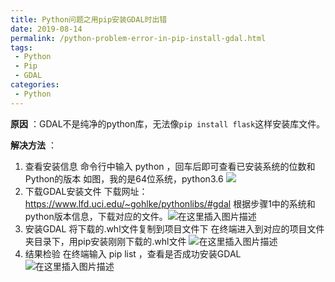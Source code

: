 ```yaml
---
title: Python问题之用pip安装GDAL时出错
date: 2019-08-14
permalink: /python-problem-error-in-pip-install-gdal.html
tags:
 - Python
 - Pip
 - GDAL
categories:
 - Python
---
```


**原因** ：GDAL不是纯净的python库，无法像`pip install flask`这样安装库文件。 

**解决方法** ：

  1. 查看安装信息 命令行中输入 python ，回车后即可查看已安装系统的位数和Python的版本 如图，我的是64位系统，python3.6 ![](https://img-blog.csdnimg.cn/20181029163049668.png?x-oss-process=image/watermark,type_ZmFuZ3poZW5naGVpdGk,shadow_10,text_aHR0cHM6Ly9ibG9nLmNzZG4ubmV0L3FxXzM3MDU0MzU2,size_27,color_FFFFFF,t_70)
  2. 下载GDAL安装文件 下载网址： https://www.lfd.uci.edu/~gohlke/pythonlibs/#gdal 根据步骤1中的系统和python版本信息，下载对应的文件。![在这里插入图片描述](https://img-blog.csdnimg.cn/20181029163402427.png?x-oss-process=image/watermark,type_ZmFuZ3poZW5naGVpdGk,shadow_10,text_aHR0cHM6Ly9ibG9nLmNzZG4ubmV0L3FxXzM3MDU0MzU2,size_27,color_FFFFFF,t_70)
  3. 安装GDAL 将下载的.whl文件复制到项目文件下 在终端进入到对应的项目文件夹目录下，用pip安装刚刚下载的.whl文件 ![在这里插入图片描述](https://img-blog.csdnimg.cn/20181029163632181.png?x-oss-process=image/watermark,type_ZmFuZ3poZW5naGVpdGk,shadow_10,text_aHR0cHM6Ly9ibG9nLmNzZG4ubmV0L3FxXzM3MDU0MzU2,size_27,color_FFFFFF,t_70)
  4. 结果检验 在终端输入 pip list ，查看是否成功安装GDAL ![在这里插入图片描述](https://img-blog.csdnimg.cn/20181029164238139.png?x-oss-process=image/watermark,type_ZmFuZ3poZW5naGVpdGk,shadow_10,text_aHR0cHM6Ly9ibG9nLmNzZG4ubmV0L3FxXzM3MDU0MzU2,size_27,color_FFFFFF,t_70)

